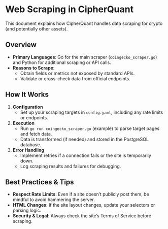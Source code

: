 # Web Scraping in CipherQuant

This document explains how CipherQuant handles data scraping for crypto (and potentially other assets).

## Overview

- **Primary Languages**: Go for the main scraper (`coingecko_scraper.go`) and Python for additional scraping or API calls.
- **Reasons to Scrape**:
  - Obtain fields or metrics not exposed by standard APIs.
  - Validate or cross-check data from official endpoints.

## How It Works

1. **Configuration**  
   - Set up your scraping targets in `config.yaml`, including any rate limits or endpoints.
2. **Execution**  
   - Run `go run coingecko_scraper.go` (example) to parse target pages and fetch data.
   - Data is transformed (if needed) and stored in the PostgreSQL database.
3. **Error Handling**  
   - Implement retries if a connection fails or the site is temporarily down.
   - Log scraping results and failures for debugging.

## Best Practices & Tips

- **Respect Rate Limits**: Even if a site doesn’t publicly post them, be mindful to avoid hammering the server.
- **HTML Changes**: If the site layout changes, update your selectors or parsing logic.
- **Security & Legal**: Always check the site’s Terms of Service before scraping.

